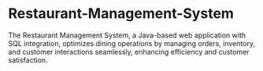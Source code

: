 # Restaurant-Management-System
The Restaurant Management System, a Java-based web application with SQL integration, optimizes dining operations by managing orders, inventory, and customer interactions seamlessly, enhancing efficiency and customer satisfaction.
